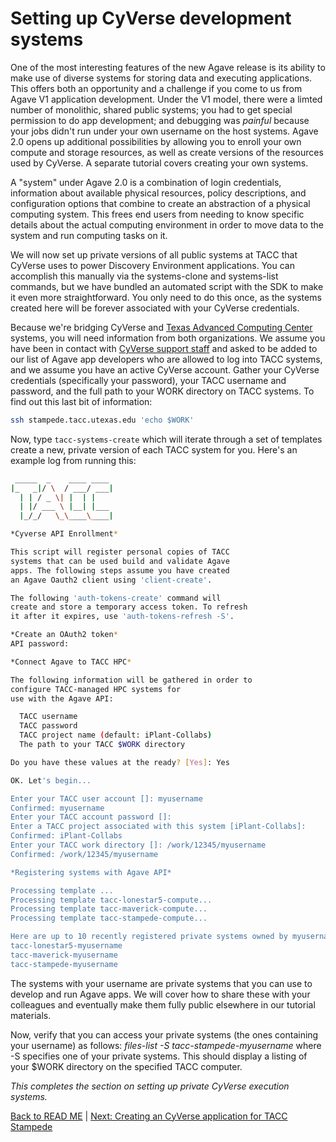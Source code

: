 Setting up CyVerse development systems
=====================================

One of the most interesting features of the new Agave release is its ability to make use of diverse systems for storing data and executing applications. This offers both an opportunity and a challenge if you come to us from Agave V1 application development. Under the V1 model, there were a limted number of monolithic, shared public systems; you had to get special permission to do app development; and debugging was *painful* because your jobs didn't run under your own username on the host systems. Agave 2.0 opens up additional possibilities by allowing you to enroll your own compute and storage resources, as well as create versions of the resources used by CyVerse. A separate tutorial covers creating your own systems. 

A "system" under Agave 2.0 is a combination of login credentials, information about available physical resources, policy descriptions, and configuration options that combine to create an abstraction of a physical computing system. This frees end users from needing to know specific details about the actual computing environment in order to move data to the system and run computing tasks on it. 

We will now set up private versions of all public systems at TACC that CyVerse uses to power Discovery Environment applications. You can accomplish this manually via the systems-clone and systems-list commands, but we have bundled an automated script with the SDK to make it even more straightforward. You only need to do this once, as the systems created here will be forever associated with your CyVerse credentials.

Because we're bridging CyVerse and [Texas Advanced Computing Center](https://www.tacc.utexas.edu/resources/hpc) systems, you will need information from both organizations. We assume you have been in contact with [CyVerse support staff](mailto:support@iplantcollaborative.org) and asked to be added to our list of Agave app developers who are allowed to log into TACC systems, and we assume you have an active CyVerse account. Gather your CyVerse credentials (specifically your password), your TACC username and password, and the full path to your WORK directory on TACC systems. To find out this last bit of information:
```sh
ssh stampede.tacc.utexas.edu 'echo $WORK'
```

Now, type ```tacc-systems-create``` which will iterate through a set of templates create a new, private version of each TACC system for you. Here's an example log from running this:

```sh
 _____  _    ____ ____
|_   _|/ \  / ___/ ___|
  | | / _ \| |  | |
  | |/ ___ \ |__| |___
  |_/_/   \_\____\____|

*Cyverse API Enrollment*

This script will register personal copies of TACC
systems that can be used build and validate Agave
apps. The following steps assume you have created
an Agave Oauth2 client using 'client-create'.

The following 'auth-tokens-create' command will
create and store a temporary access token. To refresh
it after it expires, use 'auth-tokens-refresh -S'.

*Create an OAuth2 token*
API password: 

*Connect Agave to TACC HPC*

The following information will be gathered in order to
configure TACC-managed HPC systems for
use with the Agave API:

  TACC username
  TACC password
  TACC project name (default: iPlant-Collabs)
  The path to your TACC $WORK directory

Do you have these values at the ready? [Yes]: Yes

OK. Let's begin...

Enter your TACC user account []: myusername
Confirmed: myusername
Enter your TACC account password []: 
Enter a TACC project associated with this system [iPlant-Collabs]: 
Confirmed: iPlant-Collabs
Enter your TACC work directory []: /work/12345/myusername
Confirmed: /work/12345/myusername

*Registering systems with Agave API*

Processing template ...
Processing template tacc-lonestar5-compute...
Processing template tacc-maverick-compute...
Processing template tacc-stampede-compute...

Here are up to 10 recently registered private systems owned by myusername
tacc-lonestar5-myusername
tacc-maverick-myusername
tacc-stampede-myusername
```

The systems with your username are private systems that you can use to develop and run Agave apps. We will cover how to share these with your colleagues and eventually make them fully public elsewhere in our tutorial materials.

Now, verify that you can access your private systems (the ones containing your username) as follows:
*files-list -S tacc-stampede-myusername* where -S specifies one of your private systems. This should display a listing of your $WORK directory on the specified TACC computer. 

*This completes the section on setting up private CyVerse execution systems.*

[Back to READ ME](../README.md) | [Next: Creating an CyVerse application for TACC Stampede](iplant-first-app.md)

